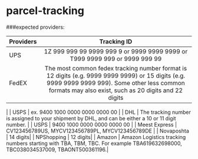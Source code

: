 # parcel-tracking


###expected providers:


|    Providers    | Tracking ID  |
|:----------------|:---------------:|
| UPS             | 1Z 999 999 99 9999 999 9 or 9999 9999 9999 or T999 9999 999 or 9999 999 99|
| FedEX           | The most common fedex tracking number format is 12 digits (e.g. 9999 9999 9999) or 15 digits (e.g. 9999 9999 9999 999). Some other less common formats may also exist, such as 20 digits and 22 digits
|
| USPS            | ex. 9400 1000 0000 0000 0000 00       |
| DHL             | The tracking number is assigned to your shipment by DHL, and can be either a 10 or 11 digit number.       |
| USPS            | 9400 1000 0000 0000 0000 00       |
| Meest Express   | CV123456789US, MYCV123456789PL, MYCV123456789DE |
| Novaposhta      | 14 digits|
| NPShopping      | 12 digits|
| Amazon          | Amazon Logistics tracking numbers starting with TBA, TBM, TBC. For example TBA619632698000, TBC038034537009, TBAONT500361196.|
